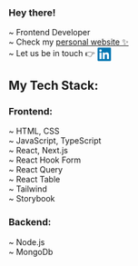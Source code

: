 ###  Hey there!  </br>
~ Frontend Developer </br>
~ Check my [personal website ✨](https://xenia-rachouti.vercel.app/) <br/>
~ Let us be in touch :point_right: [<img src="https://github.com/devicons/devicon/blob/master/icons/linkedin/linkedin-original.svg" title="xenia_rachouti" alt="liknkedn" width="25" align ="center" height="25"/>](https://www.linkedin.com/in/xenia-rachouti/?locale=en_US)</br>

## My Tech Stack: 

### Frontend: 
~ HTML, CSS </br>
~ JavaScript, TypeScript </br>
~ React, Next.js </br>
~ React Hook Form </br>
~ React Query </br>
~ React Table </br>
~ Tailwind </br>
~ Storybook </br>

  
### Backend:
~ Node.js </br>
~ MongoDb </br>



